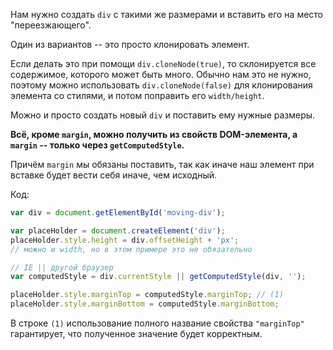 Нам нужно создать `div` с такими же размерами и вставить его на место "переезжающего".

Один из вариантов -- это просто клонировать элемент.

Если делать это при помощи `div.cloneNode(true)`, то склонируется все содержимое, которого может быть много. Обычно нам это не нужно, поэтому можно использовать `div.cloneNode(false)` для клонирования элемента со стилями, и потом поправить его `width/height`.

Можно и просто создать новый `div` и поставить ему нужные размеры.

**Всё, кроме `margin`, можно получить из свойств DOM-элемента, а `margin` -- только через `getComputedStyle`.**

Причём `margin` мы обязаны поставить, так как иначе наш элемент при вставке будет вести себя иначе, чем исходный.

Код:

```js
var div = document.getElementById('moving-div');

var placeHolder = document.createElement('div');
placeHolder.style.height = div.offsetHeight + 'px';
// можно и width, но в этом примере это не обязательно

// IE || другой браузер
var computedStyle = div.currentStyle || getComputedStyle(div, '');

placeHolder.style.marginTop = computedStyle.marginTop; // (1)
placeHolder.style.marginBottom = computedStyle.marginBottom;
```

В строке `(1)` использование полного название свойства `"marginTop"` гарантирует, что полученное значение будет корректным.